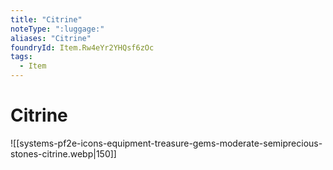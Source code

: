 ```yaml
---
title: "Citrine"
noteType: ":luggage:"
aliases: "Citrine"
foundryId: Item.Rw4eYr2YHQsf6zOc
tags:
  - Item
---
```


# Citrine
![[systems-pf2e-icons-equipment-treasure-gems-moderate-semiprecious-stones-citrine.webp|150]]
